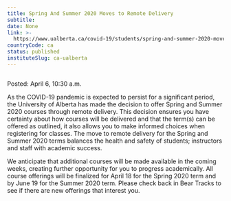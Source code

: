 ```yaml
---
title: Spring And Summer 2020 Moves to Remote Delivery
subtitle: 
date: None
link: >-
  https://www.ualberta.ca/covid-19/students/spring-and-summer-2020-moves-to-remote-delivery.html
countryCode: ca
status: published
instituteSlug: ca-ualberta
---
```

![]()

Posted: April 6, 10:30 a.m.

As the COVID-19 pandemic is expected to persist for a significant period, the University of Alberta has made the decision to offer Spring and Summer 2020 courses through remote delivery. This decision ensures you have certainty about how courses will be delivered and that the term(s) can be offered as outlined, it also allows you to make informed choices when registering for classes. The move to remote delivery for the Spring and Summer 2020 terms balances the health and safety of students; instructors and staff with academic success.

We anticipate that additional courses will be made available in the coming weeks, creating further opportunity for you to progress academically. All course offerings will be finalized for April 18 for the Spring 2020 term and by June 19 for the Summer 2020 term. Please check back in Bear Tracks to see if there are new offerings that interest you.